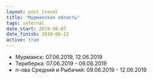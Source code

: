 ```yaml
---
layout: post_travel
title: "Мурманская область"
tags: internal
date_start: 2019-06-07
date_finish: 2019-06-12
active: true
---
```


* Мурманск: 07.06.2019, 12.06.2019
* Териберка: 07.06.2019 - 09.06.2019
* п-ова Средний и Рыбачий: 09.06.2019 - 12.06.2019
